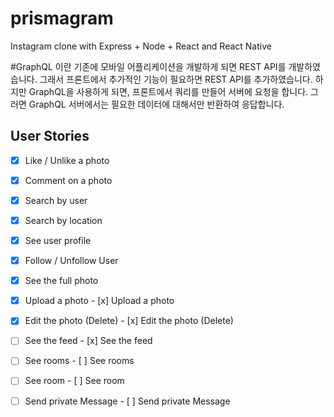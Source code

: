 # prismagram
Instagram clone with Express + Node + React and React Native

#GraphQL 이란
기존에 모바일 어플리케이션을 개발하게 되면 REST API를 개발하였습니다.
그래서 프론트에서 추가적인 기능이 필요하면 REST API를 추가하였습니다.
하지만 GraphQL을 사용하게 되면, 프론트에서 쿼리를 만들어 서버에 요청을 합니다.
그러면 GraphQL 서버에서는 필요한 데이터에 대해서만 반환하여 응답합니다.

## User Stories

- [x] Like / Unlike a photo
- [x] Comment on a photo
- [x] Search by user
- [x] Search by location
- [x] See user profile
- [x] Follow / Unfollow User
- [x] See the full photo
- [x] Upload a photo	- [x] Upload a photo
- [x] Edit the photo (Delete)	- [x] Edit the photo (Delete)
- [ ] See the feed	- [x] See the feed
- [ ] See rooms	- [ ] See rooms
- [ ] See room	- [ ] See room
- [ ] Send private Message	- [ ] Send private Message


